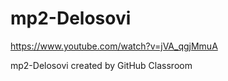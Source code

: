 # mp2-Delosovi

https://www.youtube.com/watch?v=jVA_qgjMmuA

mp2-Delosovi created by GitHub Classroom
